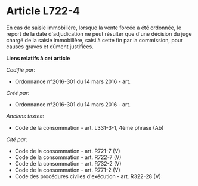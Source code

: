 # Article L722-4

En cas de saisie immobilière, lorsque la vente forcée a été ordonnée, le report de la date d'adjudication ne peut résulter
que d'une décision du juge chargé de la saisie immobilière, saisi à cette fin par la commission, pour causes graves et dûment
justifiées.

**Liens relatifs à cet article**

_Codifié par_:

  - Ordonnance n°2016-301 du 14 mars 2016 - art.

_Créé par_:

  - Ordonnance n°2016-301 du 14 mars 2016 - art.

_Anciens textes_:

  - Code de la consommation - art. L331-3-1, 4ème phrase (Ab)

_Cité par_:

  - Code de la consommation - art. R721-7 (V)
  - Code de la consommation - art. R722-7 (V)
  - Code de la consommation - art. R732-2 (V)
  - Code de la consommation - art. R771-2 (V)
  - Code des procédures civiles d'exécution - art. R322-28 (V)
